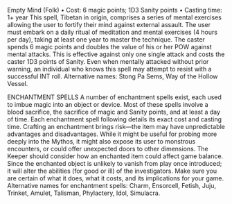  Empty Mind (Folk)
• Cost:  6 magic points; 1D3 Sanity points
• Casting time: 1+ year
This spell, Tibetan in origin, comprises a series of mental
exercises allowing the user to fortify their mind against
external assault. The user must embark on a daily ritual of
meditation and mental exercises (4 hours per day), taking
at least one year to master the technique.
The caster spends 6 magic points and doubles the value
of his or her POW against mental attacks. This is effective
against only one single attack and costs the caster 1D3
points of Sanity. Even when mentally attacked without
prior warning, an individual who knows this spell may
attempt to resist with a successful INT roll.
Alternative names: Stong Pa Sems, Way of the Hollow Vessel.

ENCHANTMENT SPELLS
A number of enchantment spells exist, each used to
imbue magic into an object or device. Most of these spells
involve a blood sacrifice, the sacrifice of magic and Sanity
points, and at least a day of time. Each enchantment spell
following details its exact cost and casting time.
Crafting an enchantment brings risk—the item may
have unpredictable advantages and disadvantages. While it
might be useful for probing more deeply into the Mythos,
it might also expose its user to monstrous encounters, or
could offer unexpected doors to other dimensions.
The Keeper should consider how an enchanted item
could affect game balance. Since the enchanted object is
unlikely to vanish from play once introduced; it will alter
the abilities (for good or ill) of the investigators. Make
sure you are certain of what it does, what it costs, and its
implications for your game.
Alternative names for enchantment spells: Charm,
Ensorcell, Fetish, Juju, Trinket, Amulet, Talisman, Phylactery,
Idol, Simulacra.